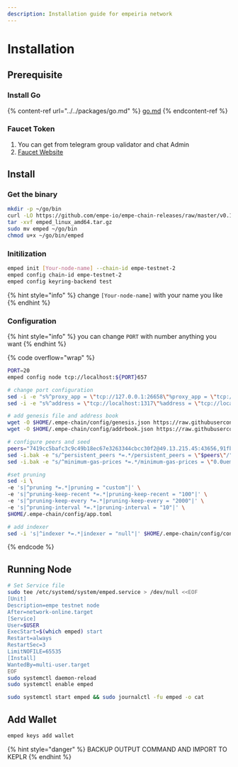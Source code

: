 ```yaml
---
description: Installation guide for empeiria network
---
```


# Installation

## Prerequisite

### Install Go

{% content-ref url="../../packages/go.md" %}
[go.md](../../packages/go.md)
{% endcontent-ref %}

### Faucet Token

1. You can get from telegram group validator and chat Admin
2. [Faucet Website](https://faucet-testnet.empe.io/)

## Install

### Get the binary

```bash
mkdir -p ~/go/bin
curl -LO https://github.com/empe-io/empe-chain-releases/raw/master/v0.1.0/emped_linux_amd64.tar.gz
tar -xvf emped_linux_amd64.tar.gz
sudo mv emped ~/go/bin
chmod u+x ~/go/bin/emped
```

### Initilization

```bash
emped init [Your-node-name] --chain-id empe-testnet-2
emped config chain-id empe-testnet-2
emped config keyring-backend test
```

{% hint style="info" %}
change `[Your-node-name]` with your name you like
{% endhint %}

### Configuration

{% hint style="info" %}
you can change `PORT` with number anything you want
{% endhint %}

{% code overflow="wrap" %}
```bash
PORT=20
emped config node tcp://localhost:${PORT}657

# change port configuration
sed -i -e "s%^proxy_app = \"tcp://127.0.0.1:26658\"%proxy_app = \"tcp://127.0.0.1:${PORT}658\"%; s%^laddr = \"tcp://127.0.0.1:26657\"%laddr = \"tcp://127.0.0.1:${PORT}657\"%; s%^pprof_laddr = \"localhost:6060\"%pprof_laddr = \"localhost:${PORT}060\"%; s%^laddr = \"tcp://0.0.0.0:26656\"%laddr = \"tcp://0.0.0.0:${PORT}656\"%; s%^prometheus_listen_addr = \":26660\"%prometheus_listen_addr = \":${PORT}660\"%" $HOME/.empe-chain/config/config.toml
sed -i -e "s%^address = \"tcp://localhost:1317\"%address = \"tcp://localhost:${PORT}317\"%; s%^address = \":8080\"%address = \":${PORT}080\"%; s%^address = \"localhost:9090\"%address = \"localhost:${PORT}090\"%; s%^address = \"localhost:9091\"%address = \"localhost:${PORT}091\"%" $HOME/.empe-chain/config/app.toml

# add genesis file and address book
wget -O $HOME/.empe-chain/config/genesis.json https://raw.githubusercontent.com/empe-io/empe-chains/master/testnet-2/genesis.json
wget -O $HOME/.empe-chain/config/addrbook.json https://raw.githubusercontent.com/vinjan23/Testnet.Guide/main/Empeiria/addrbook.json

# configure peers and seed
peers="7419cc5bafc3c9c49b18ec67e3263344cbcc30f2@49.13.215.45:43656,91fb8e75a4b92589211d47d5a9ce934d32733043@116.202.48.104:26656,771b5350519d6081784f70d9be692e76b635529a@188.245.88.126:43656,06bd2afb77d94d2f3c5fe8abbdabb4499ca95793@65.21.97.150:40656,5406f64d38f433cca31c2f6e96d5619fa92be5b5@168.119.179.250:26656,e941537fbe6d86c9bf58aeb880e3212dc3f82086@84.247.141.94:656,94529b5e044f208d1869980f456a53fcef8fb321@14.167.155.13:43656,829207ca2cf7debb16787a79c9fc1aa94e9b55ea@116.203.238.65:43656,080d9cc12e08fb64dd0f4528d0da4a84d5d9428e@37.27.83.234:26656,9e120e5cb5822fbb224d5c1ae2c7f0149b80fc99@45.67.216.220:43656"
sed -i.bak -e "s/^persistent_peers *=.*/persistent_peers = \"$peers\"/" $HOME/.empe-chain/config/config.toml
sed -i.bak -e "s/^minimum-gas-prices *=.*/minimum-gas-prices = \"0.0uempe\"/" $HOME/.empe-chain/config/app.toml

#set pruning 
sed -i \
-e 's|^pruning *=.*|pruning = "custom"|' \
-e 's|^pruning-keep-recent *=.*|pruning-keep-recent = "100"|' \
-e 's|^pruning-keep-every *=.*|pruning-keep-every = "2000"|' \
-e 's|^pruning-interval *=.*|pruning-interval = "10"|' \
$HOME/.empe-chain/config/app.toml

# add indexer
sed -i 's|^indexer *=.*|indexer = "null"|' $HOME/.empe-chain/config/config.toml
```
{% endcode %}

## Running Node

```bash
# Set Service file
sudo tee /etc/systemd/system/emped.service > /dev/null <<EOF
[Unit]
Description=empe testnet node
After=network-online.target
[Service]
User=$USER
ExecStart=$(which emped) start
Restart=always
RestartSec=3
LimitNOFILE=65535
[Install]
WantedBy=multi-user.target
EOF
sudo systemctl daemon-reload
sudo systemctl enable emped
```

```bash
sudo systemctl start emped && sudo journalctl -fu emped -o cat
```

## Add Wallet

```bash
emped keys add wallet
```

{% hint style="danger" %}
BACKUP OUTPUT COMMAND AND IMPORT TO KEPLR
{% endhint %}
